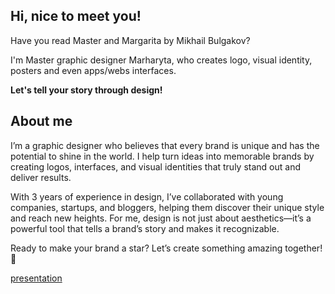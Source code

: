 ## Hi, nice to meet you!
Have you read Master and Margarita by Mikhail Bulgakov?

I'm Master graphic designer Marharyta, who creates logo, visual identity, posters and even apps/webs interfaces.

**Let's tell your story through design!**

## About me
I’m a graphic designer who believes that every brand is unique and has the potential to shine in the world. I help turn ideas into memorable brands by creating logos, interfaces, and visual identities that truly stand out and deliver results.

With 3 years of experience in design, I’ve collaborated with young companies, startups, and bloggers, helping them discover their unique style and reach new heights. For me, design is not just about aesthetics—it’s a powerful tool that tells a brand’s story and makes it recognizable.

Ready to make your brand a star? Let’s create something amazing together! 🌟

[presentation](portfolio-presentation/portfolio_presentation_compressed)
